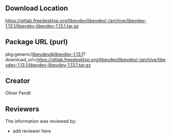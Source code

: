 ## Download Location

https://gitlab.freedesktop.org/libevdev/libevdev/-/archive/libevdev-1.13.1/libevdev-libevdev-1.13.1.tar.gz

## Package URL (purl)

pkg:generic/libevdev@libevdev-1.13.1?download_url=https://gitlab.freedesktop.org/libevdev/libevdev/-/archive/libevdev-1.13.1/libevdev-libevdev-1.13.1.tar.gz

## Creator

Oliver Fendt

## Reviewers

The information was reviewed by:

* add reviewer here
